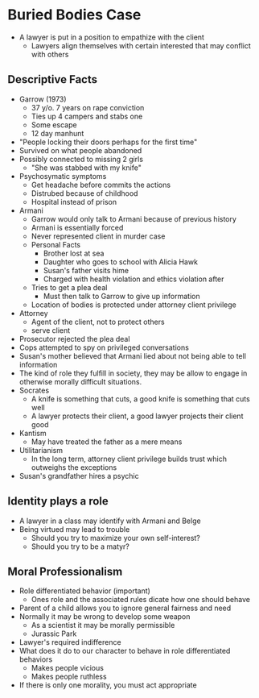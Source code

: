 # Buried Bodies Case
+ A lawyer is put in a position to empathize with the client
    - Lawyers align themselves with certain interested that may conflict with
      others
## Descriptive Facts
+ Garrow (1973)
    - 37 y/o. 7 years on rape conviction
    - Ties up 4 campers and stabs one
    - Some escape
    - 12 day manhunt
+ "People locking their doors perhaps for the first time"
+ Survived on what people abandoned
+ Possibly connected to missing 2 girls
    - "She was stabbed with my knife"
+ Psychosymatic symptoms
    - Get headache before commits the actions
    - Distrubed because of childhood
    - Hospital instead of prison
+ Armani
    - Garrow would only talk to Armani because of previous history
    - Armani is essentially forced
    - Never represented client in murder case
    - Personal Facts
        + Brother lost at sea
        + Daughter who goes to school with Alicia Hawk
        + Susan's father visits hime
        + Charged with health violation and ethics violation after
    - Tries to get a plea deal
        + Must then talk to Garrow to give up information
    - Location of bodies is protected under attorney client privilege
+ Attorney
    - Agent of the client, not to protect others
    - serve client
+ Prosecutor rejected the plea deal
+ Cops attempted to spy on privileged conversations
+ Susan's mother believed that Armani lied about not being able to tell
  information
+ The kind of role they fulfill in society, they may be allow to engage in
  otherwise morally difficult situations.
+ Socrates
    - A knife is something that cuts, a good knife is something that cuts well
    - A lawyer protects their client, a good lawyer projects their client good
+ Kantism
    - May have treated the father as a mere means
+ Utilitarianism
    - In the long term, attorney client privilege builds trust which outweighs
      the exceptions
+ Susan's grandfather hires a psychic

## Identity plays a role
+ A lawyer in a class may identify with Armani and Belge
+ Being virtued may lead to trouble
    - Should you try to maximize your own self-interest?
    - Should you try to be a matyr?

## Moral Professionalism
+ Role differentiated behavior (important)
    - Ones role and the associated rules dicate how one should behave
+ Parent of a child allows you to ignore general fairness and need
+ Normally it may be wrong to develop some weapon
    - As a scientist it may be morally permissible
    - Jurassic Park
+ Lawyer's required indifference
+ What does it do to our character to behave in role differentiated behaviors
    - Makes people vicious 
    - Makes people ruthless
+ If there is only one morality, you must act appropriate
